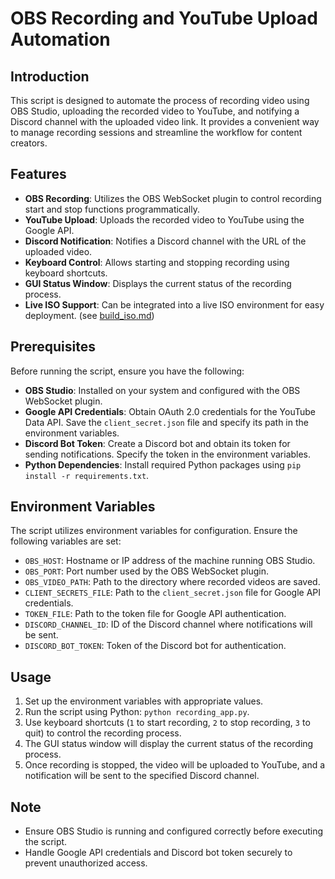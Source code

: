 # OBS Recording and YouTube Upload Automation

## Introduction

This script is designed to automate the process of recording video using OBS Studio, uploading the recorded video to YouTube, and notifying a Discord channel with the uploaded video link. It provides a convenient way to manage recording sessions and streamline the workflow for content creators.

## Features

- **OBS Recording**: Utilizes the OBS WebSocket plugin to control recording start and stop functions programmatically.
- **YouTube Upload**: Uploads the recorded video to YouTube using the Google API.
- **Discord Notification**: Notifies a Discord channel with the URL of the uploaded video.
- **Keyboard Control**: Allows starting and stopping recording using keyboard shortcuts.
- **GUI Status Window**: Displays the current status of the recording process.
- **Live ISO Support**: Can be integrated into a live ISO environment for easy deployment. (see [build_iso.md](build_iso.md))

## Prerequisites

Before running the script, ensure you have the following:

- **OBS Studio**: Installed on your system and configured with the OBS WebSocket plugin.
- **Google API Credentials**: Obtain OAuth 2.0 credentials for the YouTube Data API. Save the `client_secret.json` file and specify its path in the environment variables.
- **Discord Bot Token**: Create a Discord bot and obtain its token for sending notifications. Specify the token in the environment variables.
- **Python Dependencies**: Install required Python packages using `pip install -r requirements.txt`.

## Environment Variables

The script utilizes environment variables for configuration. Ensure the following variables are set:

- `OBS_HOST`: Hostname or IP address of the machine running OBS Studio.
- `OBS_PORT`: Port number used by the OBS WebSocket plugin.
- `OBS_VIDEO_PATH`: Path to the directory where recorded videos are saved.
- `CLIENT_SECRETS_FILE`: Path to the `client_secret.json` file for Google API credentials.
- `TOKEN_FILE`: Path to the token file for Google API authentication.
- `DISCORD_CHANNEL_ID`: ID of the Discord channel where notifications will be sent.
- `DISCORD_BOT_TOKEN`: Token of the Discord bot for authentication.

## Usage

1. Set up the environment variables with appropriate values.
2. Run the script using Python: `python recording_app.py`.
3. Use keyboard shortcuts (`1` to start recording, `2` to stop recording, `3` to quit) to control the recording process.
4. The GUI status window will display the current status of the recording process.
5. Once recording is stopped, the video will be uploaded to YouTube, and a notification will be sent to the specified Discord channel.

## Note

- Ensure OBS Studio is running and configured correctly before executing the script.
- Handle Google API credentials and Discord bot token securely to prevent unauthorized access.
